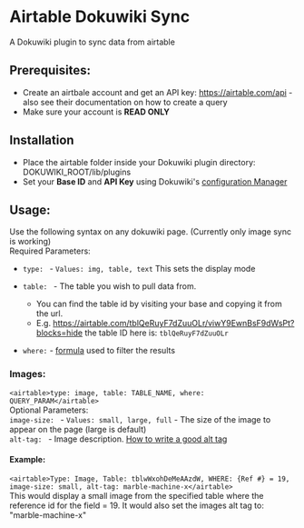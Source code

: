 # Airtable Dokuwiki Sync

A Dokuwiki plugin to sync data from airtable

## Prerequisites:

* Create an airtbale account and get an API key: https://airtable.com/api - also see their documentation on how to
  create a query
* Make sure your account is **READ ONLY**

## Installation

* Place the airtable folder inside your Dokuwiki plugin directory:
  DOKUWIKI_ROOT/lib/plugins
* Set your **Base ID** and **API Key** using Dokuwiki's [configuration Manager](https://www.dokuwiki.org/plugin:config)

## Usage:

Use the following syntax on any dokuwiki page. (Currently only image sync is working)  
Required Parameters:

* `type: ` - `Values: img, table, text` This sets the display mode
* `table: ` - The table you wish to pull data from.
  * You can find the table id by visiting your base and copying it from the url.
  * E.g. https://airtable.com/tblQeRuyF7dZuuOLr/viwY9EwnBsF9dWsPt?blocks=hide the table ID here is: `tblQeRuyF7dZuuOLr`


* `where:` -  [formula](https://support.airtable.com/hc/en-us/articles/203255215-Formula-Field-Reference) used to filter
  the results

### Images:

`<airtable>type: image, table: TABLE_NAME, where: QUERY_PARAM</airtable>`  
Optional Parameters:  
`image-size: ` - `Values: small, large, full` - The size of the image to appear on the page (large is default)   
`alt-tag: ` - Image description. [How to write a good alt tag](https://moz.com/learn/seo/alt-text)

#### Example:

`<airtable>Type: Image, Table: tblwWxohDeMeAAzdW, WHERE: {Ref #} = 19, image-size: small, alt-tag: marble-machine-x</airtable>`  
This would display a small image from the specified table where the reference id for the field = 19. It would also set
the images alt tag to: "marble-machine-x"
